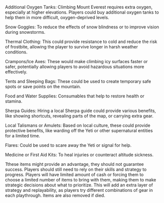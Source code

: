 
Additional Oxygen Tanks: Climbing Mount Everest requires extra oxygen, especially at higher elevations. Players could buy additional oxygen tanks to help them in more difficult, oxygen-deprived levels.

Snow Goggles: To reduce the effects of snow blindness or to improve vision during snowstorms.

Thermal Clothing: This could provide resistance to cold and reduce the risk of frostbite, allowing the player to survive longer in harsh weather conditions.

Crampons/Ice Axes: These would make climbing icy surfaces faster or safer, potentially allowing players to avoid hazardous situations more effectively.

Tents and Sleeping Bags: These could be used to create temporary safe spots or save points on the mountain.

Food and Water Supplies: Consumables that help to restore health or stamina.

Sherpa Guides: Hiring a local Sherpa guide could provide various benefits, like showing shortcuts, revealing parts of the map, or carrying extra gear.

Local Talismans or Amulets: Based on local culture, these could provide protective benefits, like warding off the Yeti or other supernatural entities for a limited time.

Flares: Could be used to scare away the Yeti or signal for help.

Medicine or First Aid Kits: To heal injuries or counteract altitude sickness.

Tthese items might provide an advantage, they should not guarantee success. Players should still need to rely on their skills and strategy to progress. Players will have limited amount of cash or forcing them to choose a limited number of items to bring with them, making them to make strategic decisions about what to prioritize. This will add an extra layer of strategy and replayability, as players try different combinations of gear in each playthrough. Items are also removed if died.
